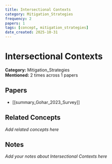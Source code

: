 ```yaml
---
title: Intersectional Contexts
category: Mitigation_Strategies
frequency: 2
papers: 1
tags: [concept, mitigation_strategies]
date_created: 2025-10-31
---
```


# Intersectional Contexts

**Category:** Mitigation_Strategies  
**Mentioned:** 2 times across 1 papers

## Papers

- [[summary_Gohar_2023_Survey]]

## Related Concepts

*Add related concepts here*

## Notes

*Add your notes about Intersectional Contexts here*
